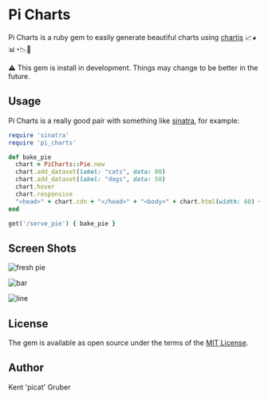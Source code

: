 # Pi Charts

Pi Charts is a ruby gem to easily generate beautiful charts using [chartjs](http://www.chartjs.org/docs) 📈◕📊◔📉🍩 

⚠️ This gem is install in development. Things may change to be better in the future. 

## Usage

Pi Charts is a really good pair with something like [sinatra](http://www.sinatrarb.com/), for example:

```ruby
require 'sinatra'
require 'pi_charts'

def bake_pie
  chart = PiCharts::Pie.new
  chart.add_dataset(label: "cats", data: 80)
  chart.add_dataset(label: "dogs", data: 50)
  chart.hover
  chart.responsive
  "<head>" + chart.cdn + "</head>" + "<body>" + chart.html(width: 60) + "</body>"
end

get('/serve_pie') { bake_pie }
```
## Screen Shots

![fresh pie](http://i.imgur.com/6rjzOnT.png)

![bar](http://i.imgur.com/h0afu2c.png)

![line](http://i.imgur.com/xBPZPae.png)

## License

The gem is available as open source under the terms of the [MIT License](http://opensource.org/licenses/MIT).

## Author

Kent 'picat' Gruber
